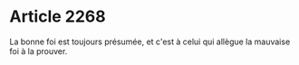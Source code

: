 # Article 2268

La bonne foi est toujours présumée, et c'est à celui qui allègue la mauvaise foi à la prouver.